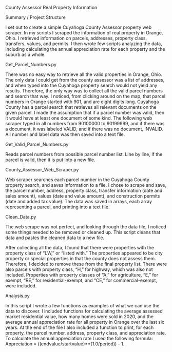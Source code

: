 County Assessor Real Property Information

Summary / Project Structure

I set out to create a simple Cuyahoga County Assessor property web scraper.  In my scripts I scraped the information of real property in Orange, Ohio.  I retrieved information on parcels, addresses, property class, transfers, values, and permits.  I then wrote few scripts analyzing the data, including calculating the annual appreciation rate for each property and the suburb as a whole.  



Get_Parcel_Numbers.py

There was no easy way to retrieve all the valid properties in Orange, Ohio.  The only data I could get from the county assessor was a list of addresses, and when typed into the Cuyahoga property search would not yield any results.  Therefore, the only way was to collect all the valid parcel numbers and search that way.  I noticed, from clicking around on the map, that parcel numbers in Orange started with 901, and are eight digits long.  Cuyahoga County has a parcel search that retrieves all relevant documents on the given parcel.  I made the assumption that if a parcel number was valid, then it would have at least one document of some kind.  The following web scraper typed in all numbers from 90100000 to 90199999, and if there was a document, it was labeled VALID, and if there was no document, INVALID.  All number and label data was then saved into a text file.



Get_Valid_Parcel_Numbers.py

Reads parcel numbers from possible parcel number list.  Line by line, if the parcel is valid, then it is put into a new file.



County_Assessor_Web_Scraper.py

Web scraper searches each parcel number in the Cuyahoga County property search, and saves information to a file.  I chose to scrape and save, the parcel number, address, property class, transfer information (date and sales amount), values (date and value amount), and construction permits (date and added tax value).  The data was saved in arrays, each array representing a parcel, and printing into a text file.



Clean_Data.py

The web scrape was not perfect, and looking through the data file, I noticed some things needed to be removed or cleaned up.  This script cleans that data and pastes the cleaned data to a new file.

After collecting all the data, I found that there were properties with the property class of “LW,” or “listed with.”  The properties appeared to be city property or special properties in that the county does not assess them.  Therefore, I decided to remove these from the final property list.  There were also parcels with property class, “H,” for highway, which was also not included.  Properties with property classes of “A,” for agriculture, “E,” for exempt, “RE,” for residential-exempt, and “CE,” for commercial-exempt, were included.



Analysis.py

In this script I wrote a few functions as examples of what we can use the data to discover.  I included functions for calculating the average assessed market residential value, how many homes were sold in 2020, and the average annual appreciation rate for all property in Orange over the last six years.  At the end of the file I also included a function to print, for each property, the parcel number, address, property class, and appreciation rate.  To calculate the annual appreciation rate I used the following formula: Appreciation = ((endvalue/startvalue)**(1.0/period))  - 1.




